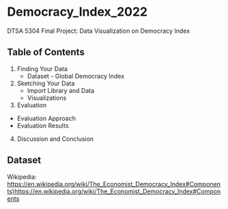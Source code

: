 # Democracy_Index_2022

DTSA 5304 Final Project: Data Visualization on Democracy Index

## Table of Contents
1. Finding Your Data
   - Dataset - Global Democracy Index
2. Sketching Your Data
   - Import Library and Data
   - Visualizations
3. Evaluation
  - Evaluation Approach
  - Evaluation Results
4. Discussion and Conclusion

## Dataset
Wikipedia: <https://en.wikipedia.org/wiki/The_Economist_Democracy_Index#Components)https://en.wikipedia.org/wiki/The_Economist_Democracy_Index#Components>
